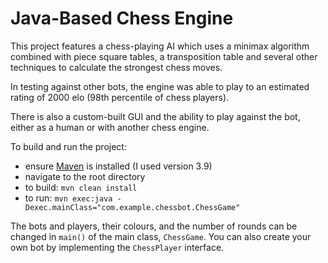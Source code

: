 # Java-Based Chess Engine

This project features a chess-playing AI which uses a minimax algorithm combined with piece square tables, a transposition table and several other techniques to calculate the strongest chess moves.

In testing against other bots, the engine was able to play to an estimated rating of 2000 elo (98th percentile of chess players).

There is also a custom-built GUI and the ability to play against the bot, either as a human or with another chess engine.

To build and run the project:
- ensure [Maven](https://maven.apache.org/download.cgi) is installed (I used version 3.9)
- navigate to the root directory
- to build: `mvn clean install`
- to run: `mvn exec:java -Dexec.mainClass="com.example.chessbot.ChessGame"`

The bots and players, their colours, and the number of rounds can be changed in `main()` of the main class, `ChessGame`. You can also create your own bot by implementing the `ChessPlayer` interface.
